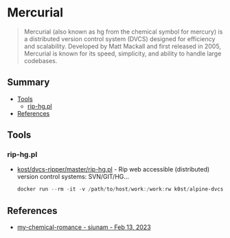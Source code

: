 # Mercurial

> Mercurial  (also known as hg  from the chemical symbol for mercury) is a distributed version control system (DVCS) designed for efficiency and scalability. Developed by Matt Mackall and first released in 2005, Mercurial is known for its speed, simplicity, and ability to handle large codebases.

## Summary

* [Tools](#tools)
    * [rip-hg.pl](#rip-hgpl)
* [References](#references)

## Tools

### rip-hg.pl

* [kost/dvcs-ripper/master/rip-hg.pl](https://raw.githubusercontent.com/kost/dvcs-ripper/master/rip-hg.pl) - Rip web accessible (distributed) version control systems: SVN/GIT/HG...

    ```powershell
    docker run --rm -it -v /path/to/host/work:/work:rw k0st/alpine-dvcs-ripper rip-hg.pl -v -u
    ```

## References

* [my-chemical-romance - siunam - Feb 13, 2023](https://siunam321.github.io/ctf/LA-CTF-2023/Web/my-chemical-romance/)

